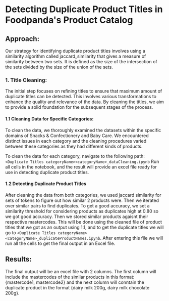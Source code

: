 # Detecting Duplicate Product Titles in Foodpanda's Product Catalog 

## Approach:

Our strategy for identifying duplicate product titles involves using a similarity algorithm called jaccard_similarity that gives a measure of similarity between two sets. It is defined as the size of the intersection of the sets divided by the size of the union of the sets. 

### 1. Title Cleaning:

The initial step focuses on refining titles to ensure that maximum amount of duplicate titles can be detected. This involves various transformations to enhance the quality and relevance of the data. By cleaning the titles, we aim to provide a solid foundation for the subsequent stages of the process.

#### 1.1 Cleaning Data for Specific Categories:

To clean the data, we thoroughly examined the datasets within the specific domains of Snacks & Confectionery and Baby Care. We encountered distinct issues in each category and the cleaning procedures varied between these categories as they had different kinds of products. 

To clean the data for each category, navigate to the following path:
`<Duplicate Titles categoryName><categoryName>_dataCleaning.ipynb`
Run all cells in the notebook, and the result will provide an excel file ready for use in detecting duplicate product titles.

#### 1.2 Detecting Duplicate Product Titles

After cleaning the data from both categories, we used jaccard similarity for sets of tokens to figure out how similar 2 products were. Then we iterated over similar pairs to find duplicates. To get a good accuracy, we set a similarity threshold for considering products as duplicates high at 0.80 so we got good accuracy. Then we stored similar products agaisnt their respective mastercodes. This will be done using the cleaned file of product titles that we got as an output using 1.1, and to get the duplicate titles we will go to 
`<Duplicate Titles categoryName><categoryName>_duplicateProductNames.ipynb`. After entering this file we will run all the cells to get the final output in an Excel file. 

## Results:

The final output will be an excel file with 2 columns. The first column will include the mastercodes of the similar products in this format: {mastercode1, mastercode2} and the next column will conntain the duplicate product in the format {dairy milk 200g, dairy milk chocolate 200g}. 


